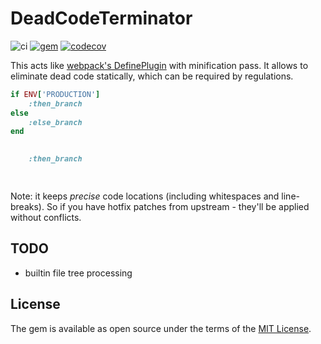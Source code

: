 # DeadCodeTerminator

![ci](https://github.com/razum2um/dead_code_terminator/actions/workflows/main.yml/badge.svg)
[![gem](https://badge.fury.io/rb/dead_code_terminator.svg)](https://rubygems.org/gems/dead_code_terminator)
[![codecov](https://codecov.io/gh/razum2um/dead_code_terminator/branch/master/graph/badge.svg)](https://app.codecov.io/gh/razum2um/dead_code_terminator)

This acts like [webpack's DefinePlugin](https://webpack.js.org/plugins/define-plugin/) with minification pass. It allows to eliminate dead code statically, which can be required by regulations.

```ruby
if ENV['PRODUCTION']
    :then_branch
else
    :else_branch
end
```

```ruby
  
    :then_branch

        

```

Note: it keeps *precise* code locations (including whitespaces and line-breaks).
So if you have hotfix patches from upstream - they'll be applied without conflicts.

## TODO

- builtin file tree processing
## License

The gem is available as open source under the terms of the [MIT License](https://opensource.org/licenses/MIT).
